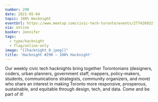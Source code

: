```yaml
---
number: 290
date: 2021-05-04
topic: 100% Hacknight
eventUrl: https://www.meetup.com/civic-tech-toronto/events/277426932
via: online
booker: Jennifer
tags:
  - type/hacknight
  - flag/online-only
image: "[[hacknight_0.jpeg]]"
title: 'Hacknight #290 – 100% Hacknight'
---
```

Our weekly civic tech hacknights bring together Torontonians (designers, coders, urban planners, government staff, mappers, policy-makers, students, communications strategists, community organizers, and more) who share an interest in making Toronto more responsive, prosperous, sustainable, and equitable through design, tech, and data. Come and be part of it!
